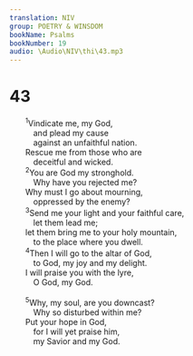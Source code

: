```yaml
---
translation: NIV
group: POETRY & WINSDOM
bookName: Psalms 
bookNumber: 19
audio: \Audio\NIV\thi\43.mp3
---
```


<div class="title"><h1>43</h1></div>
<span class="verse thi_43_1">  <sup>1</sup>Vindicate me, my God, <br/>   and plead my cause <br/>   against an unfaithful nation. <br/>  Rescue me from those who are <br/>   deceitful and wicked. <br/></span>
<span class="verse thi_43_2">  <sup>2</sup>You are God my stronghold. <br/>   Why have you rejected me? <br/>  Why must I go about mourning, <br/>   oppressed by the enemy? <br/></span>
<span class="verse thi_43_3">  <sup>3</sup>Send me your light and your faithful care, <br/>   let them lead me; <br/>  let them bring me to your holy mountain, <br/>   to the place where you dwell. <br/></span>
<span class="verse thi_43_4">  <sup>4</sup>Then I will go to the altar of God, <br/>   to God, my joy and my delight. <br/>  I will praise you with the lyre, <br/>   O God, my God. <br/><br/></span>
<span class="verse thi_43_5">  <sup>5</sup>Why, my soul, are you downcast? <br/>   Why so disturbed within me? <br/>  Put your hope in God, <br/>   for I will yet praise him, <br/>   my Savior and my God. <br/></span>
